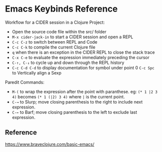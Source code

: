 # Emacs Keybinds Reference

Workflow for a CIDER session in a Clojure Project:

- Open the source code file within the src/<classname> folder
- `M-x cider-jack-in` to start a CIDER session and open a REPL
- `C-c C-z` to switch between REPL and Code
- `C-c C-k` to compile the current Clojure file
- `q` when there is an exception in the CIDER REPL to close the stack trace
- `C-x C-e` to evaluate the expression immediately preceding the cursor
- `C-↑, C-↓` to cycle up and down through the REPL history
- `C-c C-d C-d` to display documentation for symbol under point
0 `C-c Spc` to Vertically align a Sexp

Paredit Commands:

- `M-(` to wrap the expression after the point with paranthese. eg: `(* 1 |2 3 4)` becomes `(* 1 (|2) 3 4)` where `|` is the current point.
- `C-→` to Slurp; move closing parenthesis to the right to include next expression.
- `C-←` to Barf; move closing parenthesis to the left to exclude last expression.

## Reference

https://www.braveclojure.com/basic-emacs/
